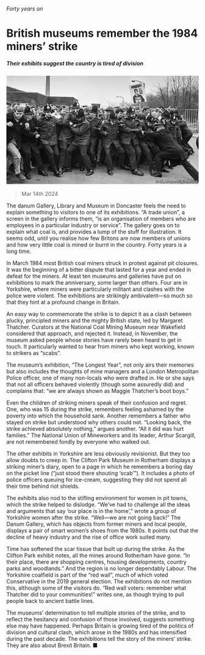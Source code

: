 ###### Forty years on

# British museums remember the 1984 miners’ strike 

##### Their exhibits suggest the country is tired of division 

![image](images/20240316_BRP001.jpg) 

> Mar 14th 2024 

The danum Gallery, Library and Museum in Doncaster feels the need to explain something to visitors to one of its exhibitions. “A trade union”, a screen in the gallery informs them, “is an organisation of members who are employees in a particular industry or service”. The gallery goes on to explain what coal is, and provides a lump of the stuff for illustration. It seems odd, until you realise how few Britons are now members of unions and how very little coal is mined or burnt in the country. Forty years is a long time. 

In March 1984 most British coal miners struck in protest against pit closures. It was the beginning of a bitter dispute that lasted for a year and ended in defeat for the miners. At least ten museums and galleries have put on exhibitions to mark the anniversary, some larger than others. Four are in Yorkshire, where miners were particularly militant and clashes with the police were violent. The exhibitions are strikingly ambivalent—so much so that they hint at a profound change in Britain. 

An easy way to commemorate the strike is to depict it as a clash between plucky, principled miners and the mighty British state, led by Margaret Thatcher. Curators at the National Coal Mining Museum near Wakefield considered that approach, and rejected it. Instead, in November, the museum asked people whose stories have rarely been heard to get in touch. It particularly wanted to hear from miners who kept working, known to strikers as “scabs”. 

The museum’s exhibition, “The Longest Year”, not only airs their memories but also includes the thoughts of mine managers and a London Metropolitan Police officer, one of many non-locals who were drafted in. He or she says that not all officers behaved violently (though some assuredly did) and complains that: “we are always shown as Maggie Thatcher’s boot boys.” 

Even the children of striking miners speak of their confusion and regret. One, who was 15 during the strike, remembers feeling ashamed by the poverty into which the household sank. Another remembers a father who stayed on strike but understood why others could not. “Looking back, the strike achieved absolutely nothing,” argues another. “All it did was hurt families.” The National Union of Mineworkers and its leader, Arthur Scargill, are not remembered fondly by everyone who walked out. 

The other exhibits in Yorkshire are less obviously revisionist. But they too allow doubts to creep in. The Clifton Park Museum in Rotherham displays a striking miner’s diary, open to a page in which he remembers a boring day on the picket line (“just stood there shouting ‘scab’”). It includes a photo of police officers queuing for ice-cream, suggesting they did not spend all their time behind riot shields. 

The exhibits also nod to the stifling environment for women in pit towns, which the strike helped to dislodge. “We’ve had to challenge all the ideas and arguments that say ‘our place is in the home’,” wrote a group of Yorkshire women after the strike. “Well—we are not going back!” The Danum Gallery, which has objects from former miners and local people, displays a pair of smart women’s shoes from the 1980s. It points out that the decline of heavy industry and the rise of office work suited many. 

Time has softened the scar tissue that built up during the strike. As the Clifton Park exhibit notes, all the mines around Rotherham have gone. “In their place, there are shopping centres, housing developments, country parks and woodlands.” And the region is no longer dependably Labour. The Yorkshire coalfield is part of the “red wall”, much of which voted Conservative in the 2019 general election. The exhibitions do not mention this, although some of the visitors do. “Red wall voters: remember what Thatcher did to your communities!” writes one, as though trying to pull people back to ancient battle lines. 

The museums’ determination to tell multiple stories of the strike, and to reflect the hesitancy and confusion of those involved, suggests something else may have happened. Perhaps Britain is growing tired of the politics of division and cultural clash, which arose in the 1980s and has intensified during the past decade. The exhibitions tell the story of the miners’ strike. They are also about Brexit Britain. ■


